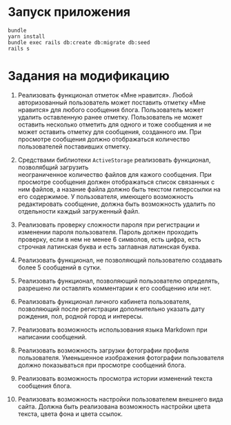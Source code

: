 # Запуск приложения

````
bundle
yarn install
bundle exec rails db:create db:migrate db:seed
rails s
````

# Задания на модификацию

1. Реализовать функционал отметок «Мне нравится». Любой авторизованный пользователь может поставить
   отметку «Мне нравится» для любого сообщения блога. Пользователь может удалить оставленную ранее
   отметку. Пользователь не может оставить несколько отметить для одного и тоже сообщения и не может оставить отметку для сообщения, созданного им. При просмотре сообщения должно отображаться количество пользователей поставивших отметку.

1. Средствами библиотеки `ActiveStorage` реализовать функционал, позволябщий загрузить     
   неограниченное количество файлов для кажого сообщения. При просмотре сообщения должен
   отображаться список связанных с ним файлов, а назание файла должно быть текстом гиперссылки на
   его содержимое. У пользователя, имеющего возможность редактировать сообщение, должна быть
   возможность удалить по отдельности каждый загруженный  файл.

1. Реализовать проверку сложности пароля при регистрации и изменении пароля пользователя. Пароль
   должен проходить проверку, если в нем не менее 6 символов, есть цифра, есть строчная латинская
   буква и есть заглавная латинская буква.

1. Реализовать функционал, не позволяющий пользователю создавать более 5 сообщений в сутки.

1. Реализовать функционал, позволяющий пользователю определять, разрешено ли оставлять комментарии
   к его сообщению или нет.

1. Реализовать функционал личного кабинета пользователя, позволяющий после регистрации дополнительно
   указать дату рождения, пол, родной город и интересы.

1. Реализовать возможность использования языка Markdown при написании сообщений.

1. Реализовать возможность загрузки фотографии профиля пользователя. Уменьшенное изображения
   фотографии  пользователя должно показываться при просмотре сообщений блога.

1. Реализовать возможность просмотра истории изменений текста сообщения блога.

1. Реализовать возможность настройки пользователем внешнего вида сайта. Должна быть реализована
   возможность настройки цвета текста, цвета фона и цвета ссылок.
